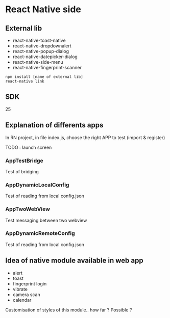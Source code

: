# React Native side

## External lib

* react-native-toast-native
* react-native-dropdownalert
* react-native-popup-dialog
* react-native-datepicker-dialog
* react-native-side-menu
* react-native-fingerprint-scanner

```
npm install [name of external lib]
react-native link
```

## SDK

25

## Explanation of differents apps

In RN project, in file index.js, choose the right APP to test (import & register)

TODO : launch screen

### AppTestBridge

Test of bridging

### AppDynamicLocalConfig

Test of reading from local config.json

### AppTwoWebView

Test messaging between two webview

### AppDynamicRemoteConfig

Test of reading from local config.json


## Idea of native module available in web app

* alert
* toast
* fingerprint login
* vibrate
* camera scan 
* calendar

Customisation of styles of this module.. how far ? Possible ?
